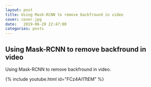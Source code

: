 ```yaml
---
layout: post
title: Using Mask-RCNN to remove backfround in video
cover: cover.jpg
date:   2019-06-20 22:47:00
categories: posts
---
```


## Using Mask-RCNN to remove backfround in video

Using Mask-RCNN to remove backfround in video. 

	
{% include youtube.html id="FCz4Ai1TtEM" %}
